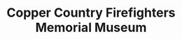 ---
layout: repo
title: "Copper Country Firefighters Memorial Museum"
id: 3848
permalink: repos/3848/
---